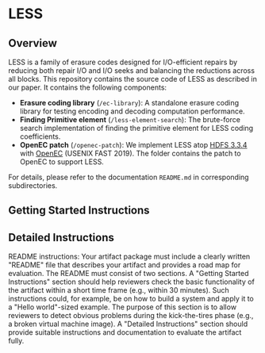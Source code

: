 # LESS

## Overview

LESS is a family of erasure codes designed for I/O-efficient repairs by
reducing both repair I/O and I/O seeks and balancing the reductions across
all blocks.  This repository contains the source code of LESS as described in
our paper.  It contains the following components:

* **Erasure coding library** (```/ec-library```): A standalone erasure coding
  library for testing encoding and decoding computation performance.
* **Finding Primitive element** (```/less-element-search```): The brute-force search implementation of finding the primitive element for LESS
coding coefficients.
* **OpenEC patch** (```/openec-patch```): We implement LESS atop [HDFS 3.3.4](https://hadoop.apache.org/docs/r3.3.4/)
  with [OpenEC](https://www.usenix.org/conference/fast19/presentation/li)
  (USENIX FAST 2019). The folder contains the patch to OpenEC to support LESS. 

For details, please refer to the documentation ```README.md``` in
corresponding subdirectories.

## Getting Started Instructions

## Detailed Instructions


README instructions: Your artifact package must include a clearly written "README" file that describes your artifact and provides a road map for evaluation. The README must consist of two sections. A "Getting Started Instructions" section should help reviewers check the basic functionality of the artifact within a short time frame (e.g., within 30 minutes). Such instructions could, for example, be on how to build a system and apply it to a "Hello world"-sized example. The purpose of this section is to allow reviewers to detect obvious problems during the kick-the-tires phase (e.g., a broken virtual machine image). A "Detailed Instructions" section should provide suitable instructions and documentation to evaluate the artifact fully.


